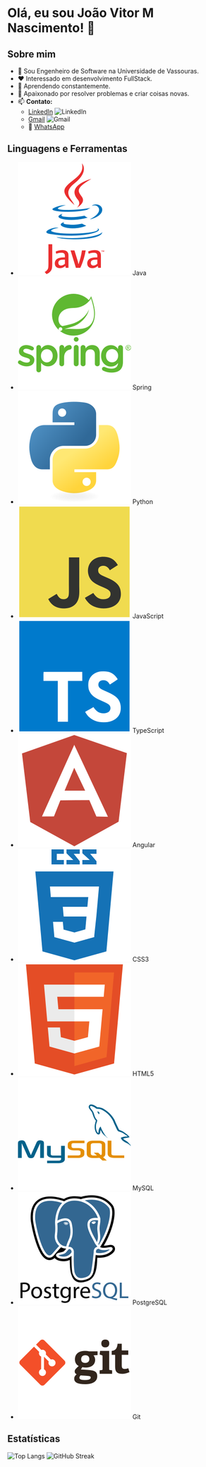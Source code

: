 # Olá, eu sou João Vitor M Nascimento! 👋

## Sobre mim
- 📘 Sou Engenheiro de Software na Universidade de Vassouras.
- :heart: Interessado em desenvolvimento FullStack.
- :seedling: Aprendendo constantemente.
- :dash: Apaixonado por resolver problemas e criar coisas novas.
- :mailbox: **Contato:**
  - [LinkedIn](https://www.linkedin.com/in/joao-vitor-monsores-do-nascimento-956340143) ![LinkedIn](https://img.shields.io/badge/LinkedIn-blue?logo=Linkedin&logoColor=white)
  - [Gmail](mailto:monsoresjoaovitor@gmail.com) ![Gmail](https://img.shields.io/badge/Gmail-red?logo=Gmail&logoColor=white)
  - :iphone: [WhatsApp](https://wa.me/5524981389459)

## Linguagens e Ferramentas
- ![Java](https://github.com/devicons/devicon/blob/master/icons/java/java-original-wordmark.svg) Java
- ![Spring](https://github.com/devicons/devicon/blob/master/icons/spring/spring-original-wordmark.svg) Spring
- ![Python](https://github.com/devicons/devicon/blob/master/icons/python/python-original.svg) Python
- ![JavaScript](https://github.com/devicons/devicon/blob/master/icons/javascript/javascript-original.svg) JavaScript
- ![TypeScript](https://github.com/devicons/devicon/blob/master/icons/typescript/typescript-original.svg) TypeScript
- ![Angular](https://github.com/devicons/devicon/blob/master/icons/angularjs/angularjs-plain.svg) Angular
- ![CSS3](https://github.com/devicons/devicon/blob/master/icons/css3/css3-plain-wordmark.svg) CSS3
- ![HTML5](https://github.com/devicons/devicon/blob/master/icons/html5/html5-original.svg) HTML5
- ![MySQL](https://github.com/devicons/devicon/blob/master/icons/mysql/mysql-original-wordmark.svg) MySQL
- ![PostgreSQL](https://github.com/devicons/devicon/blob/master/icons/postgresql/postgresql-original-wordmark.svg) PostgreSQL
- ![Git](https://github.com/devicons/devicon/blob/master/icons/git/git-original-wordmark.svg) Git

## Estatísticas
![Top Langs](https://github-readme-stats.vercel.app/api/top-langs/?username=joaovitormp1998&layout=compact&theme=vision-friendly-dark)
![GitHub Streak](http://github-readme-streak-stats.herokuapp.com?user=joaovitormp1998&theme=dark&date_format=M%20j%5B%2C%20Y%5D)
